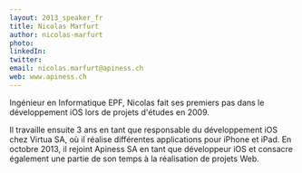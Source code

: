 ```yaml
---
layout: 2013_speaker_fr
title: Nicolas Marfurt
author: nicolas-marfurt
photo: 
linkedIn: 
twitter: 
email: nicolas.marfurt@apiness.ch
web: www.apiness.ch
---
```


Ingénieur en Informatique EPF, Nicolas fait ses premiers pas dans le développement iOS lors de projets d'études en 2009.

Il travaille ensuite 3 ans en tant que responsable du développement iOS chez Virtua SA, où il réalise différentes applications pour iPhone et iPad. En octobre 2013, il rejoint Apiness SA en tant que développeur iOS et consacre également une partie de son temps à la réalisation de projets Web.
